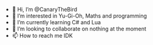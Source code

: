 - 👋 Hi, I’m @CanaryTheBird
- 👀 I’m interested in Yu-Gi-Oh, Maths and programming
- 🌱 I’m currently learning C# and Lua
- 💞️ I’m looking to collaborate on nothing at the moment
- 📫 How to reach me IDK
